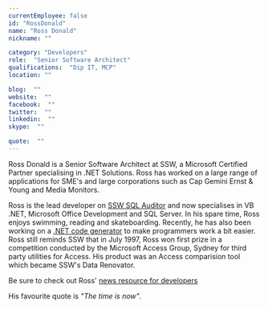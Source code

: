 ```yaml
---
currentEmployee: false
id: "RossDonald"
name: "Ross Donald"
nickname: ""

category: "Developers"
role:  "Senior Software Architect"
qualifications:  "Dip IT, MCP"
location: ""

blog:  ""
website:  ""
facebook:  ""
twitter:  ""
linkedin:  ""
skype:  ""

quote:  ""
---
```


Ross Donald is a Senior Software Architect at SSW, a Microsoft Certified Partner specialising in .NET Solutions. Ross has worked on a large range of applications for SME's and large corporations such as Cap Gemini Ernst & Young and Media Monitors.

Ross is the lead developer on [SSW SQL Auditor](http://www.ssw.com.au/ssw/sqlAuditor/) and now specialises in VB .NET, Microsoft Office Development and SQL Server. In his spare time, Ross enjoys swimming, reading and skateboarding. Recently, he has also been working on a [.NET code generator](http://www.radsoftware.com.au/codegenerator/) to make programmers work a bit easier. Ross still reminds SSW that in July 1997, Ross won first prize in a competition conducted by the Microsoft Access Group, Sydney for third party utilities for Access. His product was an Access comparision tool which became SSW's Data Renovator.

Be sure to check out Ross' [news resource for developers](http://www.devnewsgroups.net/)

His favourite quote is *"The time is now"*.